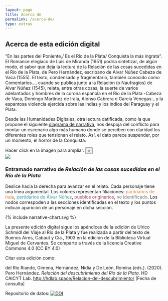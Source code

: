 ```yaml
---
layout: page
title: Acerca de
permalink: /acerca-de/
type: extras
---
```


## Acerca de esta edición digital

“En las partes del Poniente,/ Es el Río de la Plata/ Conquista la más ingrata”. El Romance elegíaco de Luis de Miranda (1951) podría sintetizar, de algún modo, el sabor que deja la lectura de la Relación de las cosas sucedidas en el Río de la Plata, de Pero Hernández, escribano de Alvar Núñez Cabeza de Vaca (1555). El texto, condensado y fragmentario, también conocido como Comentarios…, cuando se publica junto a la Relación (o Naufragios) de Alvar Núñez (1545), relata, entre otras cosas, la suerte de varios adelantados y hombres de la corona española en el Río de la Plata -Cabeza de Vaca, Domingo Martínez de Irala, Alonso Cabrera o García Venegas-, y la espantosa violencia ejercida sobre las indias y los indios del Paraguay y el Plata.

Desde las Humanidades Digitales, otra lectura datificada, como la que propone el siguiente <a href="{{ site.baseurl }}/narrative-chart">diagrama de narrativa</a>, nos despoja del conflicto para montar un escenario algo más humano donde se perciben con claridad los diferentes roles que tensionan el relato. Así, el dato parece suspender, por un momento, el horror de la Conquista. 

<div class="alert alert-warning py-2" role="alert">
	Hacer click en la imagen para ampliar.
	<button type="button" class="close" data-dismiss="alert" aria-label="Close">
		<span aria-hidden="true">×</span>
	</button>
</div>

<div class="py-3">
<a class="image-link" href="#pop-up" style="cursor: zoom-in;">
	<img src="{{site.baseurl}}/assets/img/narrative-chart.png">
</a>
</div>

<!-- Modal -->
<div id="pop-up" class="white-popup mfp-hide dragscroll" style="overflow: scroll; cursor: grab; cursor : -o-grab; cursor : -moz-grab; cursor : -webkit-grab;">
	<div class="px-3">
        <div class="px-3 py-3">
		<h3>Entramado narrativo de <i>Relación de las cosas sucedidas en el Río de la Plata</i></h3>
		<p class="py-2">Deslice hacia la derecha para avanzar en el relato. Cada personaje tiene una línea argumental. Los colores representan filiaciones: <span style="color: #df8429;">partidarios de Irala</span>, <span style="color: #3ca3a8;">partidarios de Álvar Núñez</span>, <span style="color: #a83c6d;">pueblos originarios</span>, <span style="color:#787878;">no identificado</span>. Los nodos correspoden a las secciones identificadas en el texto y los puntos indican aparición de un personaje en dicha sección.</p>
		{% include narrative-chart.svg %}
		</div>
	</div>
</div>

La presente edición digital sigue los apéndices de la edición de Ulrico Schmidl del Viaje al Río de la Plata y fue realizada a partir del texto de Buenos Aires, Cabaut y Cía., 1903 en la edición de la Biblioteca Virtual Miguel de Cervantes. Se comparte a través de la licencia  Creative Commons 4.0 (CC BY 4.0)

Citar esta edición como: 

<p style="font-size: 14px;">del Rio Riande, Gimena, Hernández, Nidia y De León, Romina (eds.). (2020). Pero Hernández. <i>Relación del descubrimiento del Río de la Plata</i>. HD CAICYT Lab. <a href="{{ site.baseurl }}/">http://hdlab.space/Relacion-del-descubrimiento/</a> [Fecha de consulta]</p>

Repositorio de datos: <a href="https://zenodo.org/badge/latestdoi/276203694"><img src="https://zenodo.org/badge/276203694.svg" alt="DOI"></a>

<script type="text/javascript">
	$(document).ready(function() {
	  $('.image-link').magnificPopup({
	  	type: 'inline',
	  });
	});
</script>
